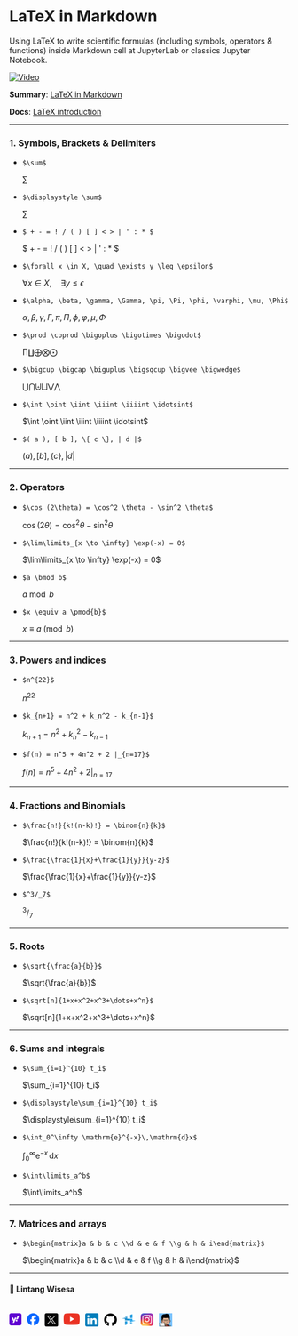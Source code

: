 # LaTeX in Markdown

Using LaTeX to write scientific formulas (including symbols, operators & functions) inside Markdown cell at JupyterLab or classics Jupyter Notebook.

[![Video](https://img.youtube.com/vi/dgRdzczeXTA/0.jpg)](https://www.youtube.com/watch?v=dgRdzczeXTA)

__Summary__: [LaTeX in Markdown](https://github.com/LintangWisesa/LaTeX-in-Markdown/blob/master/LatexFormula.ipynb)

__Docs__: [LaTeX introduction](https://en.wikibooks.org/wiki/LaTeX/Mathematics)

<hr>

### 1. Symbols, Brackets & Delimiters

- ```$\sum$```

    $\sum$

- ```$\displaystyle \sum$```

    $\displaystyle \sum$

- ```$ + - = ! / ( ) [ ] < > | ' : * $```

    $ + - = ! / ( ) [ ] < > | ' : * $

- ```$\forall x \in X, \quad \exists y \leq \epsilon$```

    $\forall x \in X, \quad \exists y \leq \epsilon$

- ```$\alpha, \beta, \gamma, \Gamma, \pi, \Pi, \phi, \varphi, \mu, \Phi$```

    $\alpha, \beta, \gamma, \Gamma, \pi, \Pi, \phi, \varphi, \mu, \Phi$
    
- ```$\prod \coprod \bigoplus \bigotimes \bigodot$```

    $\prod \coprod \bigoplus \bigotimes \bigodot$

- ```$\bigcup \bigcap \biguplus \bigsqcup \bigvee \bigwedge$```

    $\bigcup \bigcap \biguplus \bigsqcup \bigvee \bigwedge$
    
- ```$\int \oint \iint \iiint \iiiint \idotsint$```

    $\int \oint \iint \iiint \iiiint \idotsint$
    
- ```$( a ), [ b ], \{ c \}, | d |$```

    $( a ), [ b ], \{ c \}, | d |$
    
<hr>

### 2. Operators

- ```$\cos (2\theta) = \cos^2 \theta - \sin^2 \theta$```

    $\cos (2\theta) = \cos^2 \theta - \sin^2 \theta$
    
- ```$\lim\limits_{x \to \infty} \exp(-x) = 0$```

    $\lim\limits_{x \to \infty} \exp(-x) = 0$
    
- ```$a \bmod b$```

    $a \bmod b$
    
- ```$x \equiv a \pmod{b}$```

    $x \equiv a \pmod{b}$
    
<hr>

### 3. Powers and indices

- ```$n^{22}$```

    $n^{22}$
    
- ```$k_{n+1} = n^2 + k_n^2 - k_{n-1}$```

    $k_{n+1} = n^2 + k_n^2 - k_{n-1}$
    
- ```$f(n) = n^5 + 4n^2 + 2 |_{n=17}$```

    $f(n) = n^5 + 4n^2 + 2 |_{n=17}$
    
<hr>

### 4. Fractions and Binomials

- ```$\frac{n!}{k!(n-k)!} = \binom{n}{k}$```

    $\frac{n!}{k!(n-k)!} = \binom{n}{k}$
    
- ```$\frac{\frac{1}{x}+\frac{1}{y}}{y-z}$```

    $\frac{\frac{1}{x}+\frac{1}{y}}{y-z}$
    
- ```$^3/_7$```

    $^3/_7$
    
<hr>

### 5. Roots

- ```$\sqrt{\frac{a}{b}}$```

    $\sqrt{\frac{a}{b}}$
    
- ```$\sqrt[n]{1+x+x^2+x^3+\dots+x^n}$```

    $\sqrt[n]{1+x+x^2+x^3+\dots+x^n}$
    
<hr>

### 6. Sums and integrals

- ```$\sum_{i=1}^{10} t_i$```

    $\sum_{i=1}^{10} t_i$
    
- ```$\displaystyle\sum_{i=1}^{10} t_i$```

    $\displaystyle\sum_{i=1}^{10} t_i$

- ```$\int_0^\infty \mathrm{e}^{-x}\,\mathrm{d}x$```

    $\int_0^\infty \mathrm{e}^{-x}\,\mathrm{d}x$
    
- ```$\int\limits_a^b$```

    $\int\limits_a^b$
    
<hr>

### 7. Matrices and arrays

- ```$\begin{matrix}a & b & c \\d & e & f \\g & h & i\end{matrix}$```

    $\begin{matrix}a & b & c \\d & e & f \\g & h & i\end{matrix}$
    
<hr>

#### 🍔 Lintang Wisesa

<br>

<a href="mailto: lintangwisesa@ymail.com">
  <img align="left" style="margin-right:10px" alt="lintang ymail" width="22px" src="https://raw.githubusercontent.com/LintangWisesa/LintangWisesa/master/img/yahoo.png" />
</a>

<a href="https://web.facebook.com/lintangbagus/">
  <img align="left" style="margin-right:10px" alt="lintang facebook" width="22px" src="https://raw.githubusercontent.com/LintangWisesa/LintangWisesa/master/img/facebook.png" />
</a>

<a href="https://twitter.com/Lintang_Wisesa">
  <img style="margin-right:10px" align="left" alt="lintang twitter" width="24px" src="https://raw.githubusercontent.com/LintangWisesa/LintangWisesa/master/img/x.webp" />
</a>

<a href="https://www.youtube.com/user/lintangbagus">
  <img style="margin-right:10px" align="left" alt="lintang youtube" width="29px" src="https://raw.githubusercontent.com/LintangWisesa/LintangWisesa/master/img/youtube.png" />
</a>

<a href="https://www.linkedin.com/in/lintangwisesa/">
  <img style="margin-right:10px" align="left" alt="lintang linkedin" width="24px" src="https://raw.githubusercontent.com/LintangWisesa/LintangWisesa/master/img/linkedin.png" />
</a>

<a href="https://github.com/LintangWisesa">
  <img style="margin-right:10px" align="left" alt="lintang github" width="23px" src="https://raw.githubusercontent.com/LintangWisesa/LintangWisesa/master/img/github.png" />
</a>

<a href="https://www.hackster.io/lintangwisesa">
  <img style="margin-right:10px" align="left" alt="lintang hackster" width="23px" src="https://raw.githubusercontent.com/LintangWisesa/LintangWisesa/master/img/hackster.png" />
</a>

<a href="https://www.instagram.com/lintang.wisesa/">
  <img style="margin-right:10px" align="left" alt="lintang instagram" width="23px" src="https://raw.githubusercontent.com/LintangWisesa/LintangWisesa/master/img/instagram.png" />
</a>

<a href="https://lintangwisesa.github.io/me/">
  <img style="margin-right:10px" align="left" alt="lintang bio" width="24px" src="https://raw.githubusercontent.com/LintangWisesa/LintangWisesa/master/img/lintang.png" />
</a>
